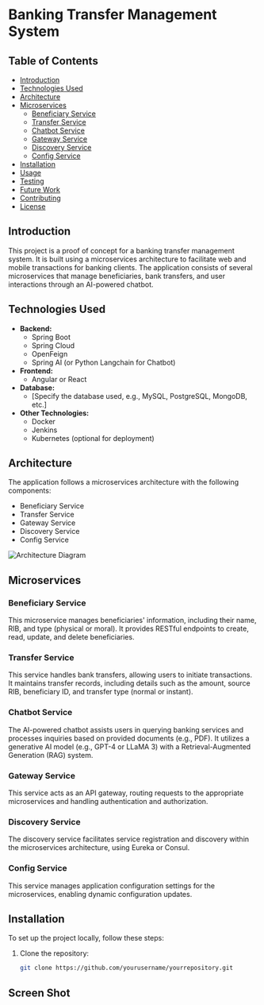 # Banking Transfer Management System

## Table of Contents
- [Introduction](#introduction)
- [Technologies Used](#technologies-used)
- [Architecture](#architecture)
- [Microservices](#microservices)
    - [Beneficiary Service](#beneficiary-service)
    - [Transfer Service](#transfer-service)
    - [Chatbot Service](#chatbot-service)
    - [Gateway Service](#gateway-service)
    - [Discovery Service](#discovery-service)
    - [Config Service](#config-service)
- [Installation](#installation)
- [Usage](#usage)
- [Testing](#testing)
- [Future Work](#future-work)
- [Contributing](#contributing)
- [License](#license)

## Introduction
This project is a proof of concept for a banking transfer management system. It is built using a microservices architecture to facilitate web and mobile transactions for banking clients. The application consists of several microservices that manage beneficiaries, bank transfers, and user interactions through an AI-powered chatbot.

## Technologies Used
- **Backend:**
    - Spring Boot
    - Spring Cloud
    - OpenFeign
    - Spring AI (or Python Langchain for Chatbot)
- **Frontend:**
    - Angular or React
- **Database:**
    - [Specify the database used, e.g., MySQL, PostgreSQL, MongoDB, etc.]
- **Other Technologies:**
    - Docker
    - Jenkins
    - Kubernetes (optional for deployment)

## Architecture
The application follows a microservices architecture with the following components:
- Beneficiary Service
- Transfer Service
- Gateway Service
- Discovery Service
- Config Service

![Architecture Diagram](link_to_your_architecture_diagram.png)

## Microservices

### Beneficiary Service
This microservice manages beneficiaries' information, including their name, RIB, and type (physical or moral). It provides RESTful endpoints to create, read, update, and delete beneficiaries.

### Transfer Service
This service handles bank transfers, allowing users to initiate transactions. It maintains transfer records, including details such as the amount, source RIB, beneficiary ID, and transfer type (normal or instant).

### Chatbot Service
The AI-powered chatbot assists users in querying banking services and processes inquiries based on provided documents (e.g., PDF). It utilizes a generative AI model (e.g., GPT-4 or LLaMA 3) with a Retrieval-Augmented Generation (RAG) system.

### Gateway Service
This service acts as an API gateway, routing requests to the appropriate microservices and handling authentication and authorization.

### Discovery Service
The discovery service facilitates service registration and discovery within the microservices architecture, using Eureka or Consul.

### Config Service
This service manages application configuration settings for the microservices, enabling dynamic configuration updates.

## Installation
To set up the project locally, follow these steps:

1. Clone the repository:
   ```bash
   git clone https://github.com/yourusername/yourrepository.git

## Screen Shot